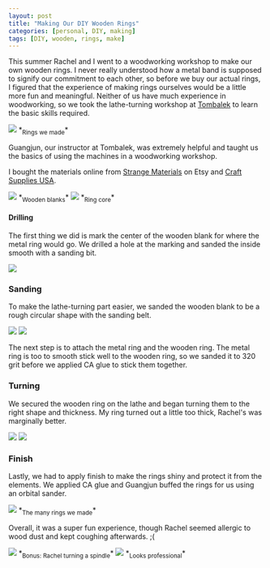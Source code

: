 ```yaml
---
layout: post
title: "Making Our DIY Wooden Rings"
categories: [personal, DIY, making]
tags: [DIY, wooden, rings, make]
---
```


This summer Rachel and I went to a woodworking workshop to make our own wooden rings. I never really understood how a metal band is supposed to signify our commitment to each other, so before we buy our actual rings, I figured that the experience of making rings ourselves would be a little more fun and meaningful. Neither of us have much experience in woodworking, so we took the lathe-turning workshop at [Tombalek](https://tombalek.com/) to learn the basic skills required.

<img src="/assets/images/rings.jpg" class="thumbnail">
*<sub>Rings we made</sub>*

Guangjun, our instructor at Tombalek, was extremely helpful and taught us the basics of using the machines in a woodworking workshop.

I bought the materials online from [Strange Materials](https://www.etsy.com/shop/StrangeMaterial?ref=yr_purchases) on Etsy and [Craft Supplies USA](https://www.woodturnerscatalog.com/p/58/6911/artisan-Comfort-Ring-Core).

<img src="/assets/images/wooden_blanks.jpg" class="thumbnail">
*<sub>Wooden blanks</sub>*

<img src="/assets/images/ring_core.jpg" class="thumbnail">
*<sub>Ring core</sub>*

#### Drilling

The first thing we did is mark the center of the wooden blank for where the metal ring would go. We drilled a hole at the marking and sanded the inside smooth with a sanding bit.

<img src="/assets/images/drilling_ring.jpg" class="thumbnail">

### Sanding

To make the lathe-turning part easier, we sanded the wooden blank to be a rough circular shape with the sanding belt.

<img src="/assets/images/sanding_ring.jpg" class="thumbnail">

<img src="/assets/images/sanding_ring2.jpg" class="thumbnail">

The next step is to attach the metal ring and the wooden ring. The metal ring is too to smooth stick well to the wooden ring, so we sanded it to 320 grit before we applied CA glue to stick them together.

### Turning

We secured the wooden ring on the lathe and began turning them to the right shape and thickness. My ring turned out a little too thick, Rachel's was marginally better.

<img src="/assets/images/turning_ring.jpg" class="thumbnail">

<img src="/assets/images/turning_ring2.jpg" class="thumbnail">

### Finish

Lastly, we had to apply finish to make the rings shiny and protect it from the elements. We applied CA glue and Guangjun buffed the rings for us using an orbital sander.

<img src="/assets/images/many_rings.jpg" class="thumbnail">
*<sub>The many rings we made</sub>*

Overall, it was a super fun experience, though Rachel seemed allergic to wood dust and kept coughing afterwards. ;(

<img src="/assets/images/turning_wood.gif" class="thumbnail">
*<sub>Bonus: Rachel turning a spindle</sub>*

<img src="/assets/images/turning_wood2.gif" class="thumbnail">
*<sub>Looks professional</sub>*